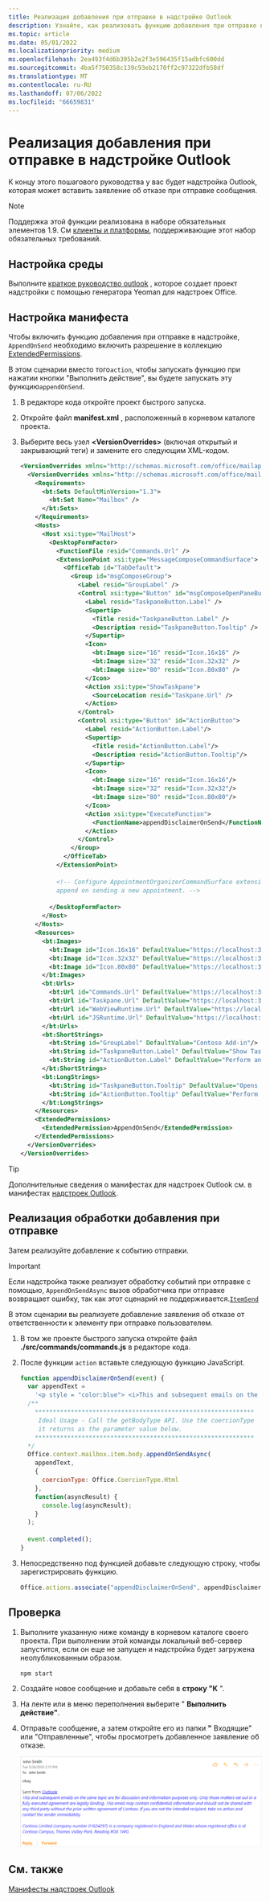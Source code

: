 ```yaml
---
title: Реализация добавления при отправке в надстройке Outlook
description: Узнайте, как реализовать функцию добавления при отправке в надстройке Outlook.
ms.topic: article
ms.date: 05/01/2022
ms.localizationpriority: medium
ms.openlocfilehash: 2ea493f4d6b395b2e2f3e596435f15adbfc600dd
ms.sourcegitcommit: 4ba5f750358c139c93eb2170ff2c97322dfb50df
ms.translationtype: MT
ms.contentlocale: ru-RU
ms.lasthandoff: 07/06/2022
ms.locfileid: "66659831"
---
```

# <a name="implement-append-on-send-in-your-outlook-add-in"></a>Реализация добавления при отправке в надстройке Outlook

К концу этого пошагового руководства у вас будет надстройка Outlook, которая может вставить заявление об отказе при отправке сообщения.

> [!NOTE]
> Поддержка этой функции реализована в наборе обязательных элементов 1.9. См [клиенты и платформы](/javascript/api/requirement-sets/outlook/outlook-api-requirement-sets#requirement-sets-supported-by-exchange-servers-and-outlook-clients), поддерживающие этот набор обязательных требований.

## <a name="set-up-your-environment"></a>Настройка среды

Выполните [краткое руководство outlook](../quickstarts/outlook-quickstart.md?tabs=yeomangenerator) , которое создает проект надстройки с помощью генератора Yeoman для надстроек Office.

## <a name="configure-the-manifest"></a>Настройка манифеста

Чтобы включить функцию добавления при отправке в надстройке, `AppendOnSend` необходимо включить разрешение в коллекцию [ExtendedPermissions](/javascript/api/manifest/extendedpermissions).

В этом сценарии вместо того`action`, чтобы запускать функцию при  нажатии кнопки "Выполнить действие", вы будете запускать эту функцию`appendOnSend`.

1. В редакторе кода откройте проект быстрого запуска.

1. Откройте файл **manifest.xml** , расположенный в корневом каталоге проекта.

1. Выберите весь узел **\<VersionOverrides\>** (включая открытый и закрывающий теги) и замените его следующим XML-кодом.

    ```XML
    <VersionOverrides xmlns="http://schemas.microsoft.com/office/mailappversionoverrides" xsi:type="VersionOverridesV1_0">
      <VersionOverrides xmlns="http://schemas.microsoft.com/office/mailappversionoverrides/1.1" xsi:type="VersionOverridesV1_1">
        <Requirements>
          <bt:Sets DefaultMinVersion="1.3">
            <bt:Set Name="Mailbox" />
          </bt:Sets>
        </Requirements>
        <Hosts>
          <Host xsi:type="MailHost">
            <DesktopFormFactor>
              <FunctionFile resid="Commands.Url" />
              <ExtensionPoint xsi:type="MessageComposeCommandSurface">
                <OfficeTab id="TabDefault">
                  <Group id="msgComposeGroup">
                    <Label resid="GroupLabel" />
                    <Control xsi:type="Button" id="msgComposeOpenPaneButton">
                      <Label resid="TaskpaneButton.Label" />
                      <Supertip>
                        <Title resid="TaskpaneButton.Label" />
                        <Description resid="TaskpaneButton.Tooltip" />
                      </Supertip>
                      <Icon>
                        <bt:Image size="16" resid="Icon.16x16" />
                        <bt:Image size="32" resid="Icon.32x32" />
                        <bt:Image size="80" resid="Icon.80x80" />
                      </Icon>
                      <Action xsi:type="ShowTaskpane">
                        <SourceLocation resid="Taskpane.Url" />
                      </Action>
                    </Control>
                    <Control xsi:type="Button" id="ActionButton">
                      <Label resid="ActionButton.Label"/>
                      <Supertip>
                        <Title resid="ActionButton.Label"/>
                        <Description resid="ActionButton.Tooltip"/>
                      </Supertip>
                      <Icon>
                        <bt:Image size="16" resid="Icon.16x16"/>
                        <bt:Image size="32" resid="Icon.32x32"/>
                        <bt:Image size="80" resid="Icon.80x80"/>
                      </Icon>
                      <Action xsi:type="ExecuteFunction">
                        <FunctionName>appendDisclaimerOnSend</FunctionName>
                      </Action>
                    </Control>
                  </Group>
                </OfficeTab>
              </ExtensionPoint>

              <!-- Configure AppointmentOrganizerCommandSurface extension point to support
              append on sending a new appointment. -->

            </DesktopFormFactor>
          </Host>
        </Hosts>
        <Resources>
          <bt:Images>
            <bt:Image id="Icon.16x16" DefaultValue="https://localhost:3000/assets/icon-16.png"/>
            <bt:Image id="Icon.32x32" DefaultValue="https://localhost:3000/assets/icon-32.png"/>
            <bt:Image id="Icon.80x80" DefaultValue="https://localhost:3000/assets/icon-80.png"/>
          </bt:Images>
          <bt:Urls>
            <bt:Url id="Commands.Url" DefaultValue="https://localhost:3000/commands.html" />
            <bt:Url id="Taskpane.Url" DefaultValue="https://localhost:3000/taskpane.html" />
            <bt:Url id="WebViewRuntime.Url" DefaultValue="https://localhost:3000/commands.html" />
            <bt:Url id="JSRuntime.Url" DefaultValue="https://localhost:3000/runtime.js" />
          </bt:Urls>
          <bt:ShortStrings>
            <bt:String id="GroupLabel" DefaultValue="Contoso Add-in"/>
            <bt:String id="TaskpaneButton.Label" DefaultValue="Show Taskpane"/>
            <bt:String id="ActionButton.Label" DefaultValue="Perform an action"/>
          </bt:ShortStrings>
          <bt:LongStrings>
            <bt:String id="TaskpaneButton.Tooltip" DefaultValue="Opens a pane displaying all available properties."/>
            <bt:String id="ActionButton.Tooltip" DefaultValue="Perform an action when clicked."/>
          </bt:LongStrings>
        </Resources>
        <ExtendedPermissions>
          <ExtendedPermission>AppendOnSend</ExtendedPermission>
        </ExtendedPermissions>
      </VersionOverrides>
    </VersionOverrides>
    ```

> [!TIP]
> Дополнительные сведения о манифестах для надстроек Outlook см. в манифестах [надстроек Outlook](manifests.md).

## <a name="implement-append-on-send-handling"></a>Реализация обработки добавления при отправке

Затем реализуйте добавление к событию отправки.

> [!IMPORTANT]
> Если надстройка также реализует обработку событий при отправке с помощью, `AppendOnSendAsync` вызов обработчика при отправке возвращает ошибку, так как этот сценарий не поддерживается.[`ItemSend`](outlook-on-send-addins.md)

В этом сценарии вы реализуете добавление заявления об отказе от ответственности к элементу при отправке пользователем.

1. В том же проекте быстрого запуска откройте файл **./src/commands/commands.js** в редакторе кода.

1. После функции `action` вставьте следующую функцию JavaScript.

    ```js
    function appendDisclaimerOnSend(event) {
      var appendText =
        '<p style = "color:blue"> <i>This and subsequent emails on the same topic are for discussion and information purposes only. Only those matters set out in a fully executed agreement are legally binding. This email may contain confidential information and should not be shared with any third party without the prior written agreement of Contoso. If you are not the intended recipient, take no action and contact the sender immediately.<br><br>Contoso Limited (company number 01624297) is a company registered in England and Wales whose registered office is at Contoso Campus, Thames Valley Park, Reading RG6 1WG</i></p>';  
      /**
        *************************************************************
         Ideal Usage - Call the getBodyType API. Use the coercionType
         it returns as the parameter value below.
        *************************************************************
      */
      Office.context.mailbox.item.body.appendOnSendAsync(
        appendText,
        {
          coercionType: Office.CoercionType.Html
        },
        function(asyncResult) {
          console.log(asyncResult);
        }
      );

      event.completed();
    }
    ```
    
1. Непосредственно под функцией добавьте следующую строку, чтобы зарегистрировать функцию.

    ```js
    Office.actions.associate("appendDisclaimerOnSend", appendDisclaimerOnSend);
    ```

## <a name="try-it-out"></a>Проверка

1. Выполните указанную ниже команду в корневом каталоге своего проекта. При выполнении этой команды локальный веб-сервер запустится, если он еще не запущен и надстройка будет загружена неопубликованным образом. 

    ```command&nbsp;line
    npm start
    ```

1. Создайте новое сообщение и добавьте себя в **строку "К** ".

1. На ленте или в меню переполнения выберите " **Выполнить действие"**.

1. Отправьте сообщение, а затем откройте его из папки **"** Входящие" или "Отправленные", чтобы просмотреть добавленное заявление об отказе.

    ![Снимок экрана: пример сообщения с заявлением об отказе, добавленным при отправке Outlook в Интернете.](../images/outlook-web-append-disclaimer.png)

## <a name="see-also"></a>См. также

[Манифесты надстроек Outlook](manifests.md)
